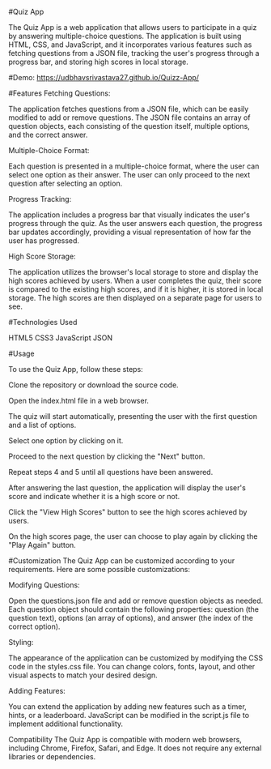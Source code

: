 #Quiz App

The Quiz App is a web application that allows users to participate in a quiz by answering multiple-choice questions. The application is built using HTML, CSS, and JavaScript, and it incorporates various features such as fetching questions from a JSON file, tracking the user's progress through a progress bar, and storing high scores in local storage.


#Demo:
https://udbhavsrivastava27.github.io/Quizz-App/

#Features
Fetching Questions:

The application fetches questions from a JSON file, which can be easily modified to add or remove questions. The JSON file contains an array of question objects, each consisting of the question itself, multiple options, and the correct answer.

Multiple-Choice Format:

Each question is presented in a multiple-choice format, where the user can select one option as their answer. The user can only proceed to the next question after selecting an option.

Progress Tracking: 

The application includes a progress bar that visually indicates the user's progress through the quiz. As the user answers each question, the progress bar updates accordingly, providing a visual representation of how far the user has progressed.

High Score Storage: 

The application utilizes the browser's local storage to store and display the high scores achieved by users. When a user completes the quiz, their score is compared to the existing high scores, and if it is higher, it is stored in local storage. The high scores are then displayed on a separate page for users to see.

#Technologies Used

HTML5
CSS3
JavaScript
JSON

#Usage

To use the Quiz App, follow these steps:

Clone the repository or download the source code.

Open the index.html file in a web browser.

The quiz will start automatically, presenting the user with the first question and a list of options.

Select one option by clicking on it.

Proceed to the next question by clicking the "Next" button.

Repeat steps 4 and 5 until all questions have been answered.

After answering the last question, the application will display the user's score and indicate whether it is a high score or not.

Click the "View High Scores" button to see the high scores achieved by users.

On the high scores page, the user can choose to play again by clicking the "Play Again" button.

#Customization
The Quiz App can be customized according to your requirements. Here are some possible customizations:

Modifying Questions:

Open the questions.json file and add or remove question objects as needed. Each question object should contain the following properties: question (the question text), options (an array of options), and answer (the index of the correct option).

Styling:

The appearance of the application can be customized by modifying the CSS code in the styles.css file. You can change colors, fonts, layout, and other visual aspects to match your desired design.

Adding Features: 

You can extend the application by adding new features such as a timer, hints, or a leaderboard. JavaScript can be modified in the script.js file to implement additional functionality.

Compatibility
The Quiz App is compatible with modern web browsers, including Chrome, Firefox, Safari, and Edge. It does not require any external libraries or dependencies.
